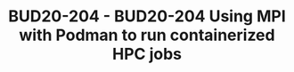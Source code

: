 ---
categories:
- bud20
image:
  featured: 'true'
  path: https://static.linaro.org/connect/bud20/images/BUD20-204.png
session_id: BUD20-204
session_speakers:
- speaker_bio: Adrian is a Principal Software Engineer at Red Hat and is migrating
    processes at least since 2010. He started to migrate processes in a high performance
    computing environment and at some point he migrated so many processes that he
    got a PhD for that. Most of the time he is now migrating containers but occasionally
    he still migrates single processes.
  speaker_company: Red Hat
  speaker_image: http://avatars.sched.co/a/10/4843177/avatar.jpg.320x320px.jpg?803
  speaker_name: Adrian Reber
  speaker_position: Principal Software Engineer
  speaker_role: attendee, speaker
session_track: HPC
tag: session
tags: HPC
title: BUD20-204 - BUD20-204 Using MPI with Podman to run containerized HPC jobs
---
